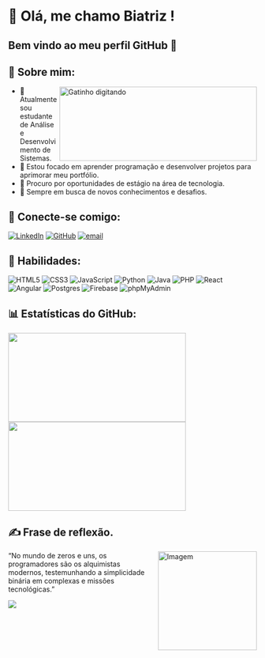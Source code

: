 # 👋 Olá, me chamo Biatriz ! 

##  Bem vindo ao meu perfil GitHub 👋 

## 💫 Sobre mim:
<img height="150" width="400" src="https://gifs.eco.br/wp-content/uploads/2022/02/gifs-do-gatinho-digitando-42.gif" alt="Gatinho digitando" align="right" >


- 🔭 Atualmente sou estudante de Análise e Desenvolvimento de Sistemas.<br>
- 🌱 Estou focado em aprender programação e desenvolver projetos para aprimorar meu portfólio.<br>
- 💼 Procuro por oportunidades de estágio na área de tecnologia. <br>
- 🧠 Sempre em busca de novos conhecimentos e desafios.


## 💬 Conecte-se comigo:
[![LinkedIn](https://img.shields.io/badge/LinkedIn-ec63a1?style=for-the-badge&logo=linkedin&logoColor=fff)](https://www.linkedin.com/in/biatriz-meirelles-70729b1a0/)
[![GitHub](https://img.shields.io/badge/GitHub-ec63a1?style=for-the-badge&logo=github&logoColor=fff)](https://github.com/DurezahGeek)
[![email](https://img.shields.io/badge/email-ec63a1?style=for-the-badge&logo=email&logoColor=fff)](mailto:biatriz.gomeirelles.lg1123@gmail.com)

## 🌸 Habilidades:
![HTML5](https://img.shields.io/badge/HTML5-ec63a1?style=for-the-badge&logo=html5&logoColor=fff)
![CSS3](https://img.shields.io/badge/CSS3-ec63a1?style=for-the-badge&logo=css3&logoColor=fff)
![JavaScript](https://img.shields.io/badge/JavaScript-ec63a1?style=for-the-badge&logo=javascript&logoColor=fff)
![Python](https://img.shields.io/badge/Python-ec63a1?style=for-the-badge&logo=python&logoColor=fff)
![Java](https://img.shields.io/badge/Java-ec63a1?style=for-the-badge&logo=java&logoColor=fff)
![PHP](https://img.shields.io/badge/PHP-ec63a1?style=for-the-badge&logo=php&logoColor=fff)
![React](https://img.shields.io/badge/React-ec63a1?style=for-the-badge&logo=react&logoColor=fff)
![Angular](https://img.shields.io/badge/Angular-ec63a1?style=for-the-badge&logo=angular&logoColor=fff)
![Postgres](https://img.shields.io/badge/Postgres-ec63a1?style=for-the-badge&logo=postgresql&logoColor=fff)
![Firebase](https://img.shields.io/badge/Firebase-ec63a1?style=for-the-badge&logo=firebase&logoColor=fff)
![phpMyAdmin](https://img.shields.io/badge/phpMyAdmin-ec63a1?style=for-the-badge&logo=phpmyadmin&logoColor=fff)

## 📊 Estatísticas do GitHub:
<div>
<img height="180em" width="360em" src="https://github-readme-stats.vercel.app/api?username=DurezahGeek&theme=transparent&bg_color=ec63a1&border_color=fff&show_icons=true&icon_color=fff&title_color=fff&text_color=FFF&height=120"/>
<img height="180em" img width="360em" src="https://github-readme-stats-git-masterrstaa-rickstaa.vercel.app/api/top-langs/?username=DurezahGeek&layout=compact&bg_color=ec63a1&border_color=fff&title_color=fff&text_color=FFF&height=120"/>
</div>

## ✍️ Frase de reflexão.
<img height="200" src="https://media.tenor.com/C4lCxC3_IgAAAAAi/%E5%BF%99%E3%81%97%E3%81%84-%E4%BB%95%E4%BA%8B.gif" alt="Imagem" align="right" >
“No mundo de zeros e uns, os programadores são os alquimistas modernos, testemunhando a simplicidade binária em complexas e missões tecnológicas.”
 
[![](https://visitcount.itsvg.in/api?id=DurezahGeek&icon=0&color=0)](https://visitcount.itsvg.in)

<!-- Proudly created with GPRM ( https://gprm.itsvg.in ) -->
